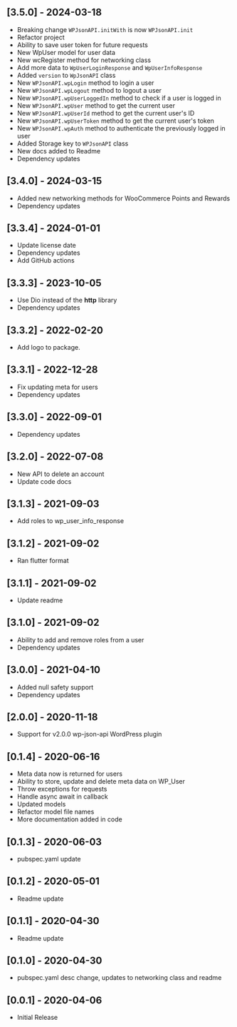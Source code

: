 ## [3.5.0] - 2024-03-18

* Breaking change `WPJsonAPI.initWith` is now `WPJsonAPI.init`
* Refactor project
* Ability to save user token for future requests
* New WpUser model for user data
* New wcRegister method for networking class
* Add more data to `WpUserLoginResponse` and `WpUserInfoResponse`
* Added `version` to `WpJsonAPI` class
* New `WPJsonAPI.wpLogin` method to login a user
* New `WPJsonAPI.wpLogout` method to logout a user
* New `WPJsonAPI.wpUserLoggedIn` method to check if a user is logged in
* New `WPJsonAPI.wpUser` method to get the current user
* New `WPJsonAPI.wpUserId` method to get the current user's ID
* New `WPJsonAPI.wpUserToken` method to get the current user's token
* New `WPJsonAPI.wpAuth` method to authenticate the previously logged in user 
* Added Storage key to `WPJsonAPI` class
* New docs added to Readme
* Dependency updates

## [3.4.0] - 2024-03-15

* Added new networking methods for WooCommerce Points and Rewards
* Dependency updates

## [3.3.4] - 2024-01-01

* Update license date
* Dependency updates
* Add GitHub actions

## [3.3.3] - 2023-10-05

* Use Dio instead of the **http** library
* Dependency updates

## [3.3.2] - 2022-02-20

* Add logo to package.

## [3.3.1] - 2022-12-28

* Fix updating meta for users
* Dependency updates

## [3.3.0] - 2022-09-01

* Dependency updates

## [3.2.0] - 2022-07-08

* New API to delete an account
* Update code docs

## [3.1.3] - 2021-09-03

* Add roles to wp_user_info_response

## [3.1.2] - 2021-09-02

* Ran flutter format

## [3.1.1] - 2021-09-02

* Update readme

## [3.1.0] - 2021-09-02

* Ability to add and remove roles from a user
* Dependency updates

## [3.0.0] - 2021-04-10

* Added null safety support
* Dependency updates

## [2.0.0] - 2020-11-18

* Support for v2.0.0 wp-json-api WordPress plugin

## [0.1.4] - 2020-06-16

* Meta data now is returned for users
* Ability to store, update and delete meta data on WP_User
* Throw exceptions for requests
* Handle async await in callback
* Updated models
* Refactor model file names
* More documentation added in code

## [0.1.3] - 2020-06-03

* pubspec.yaml update

## [0.1.2] - 2020-05-01

* Readme update

## [0.1.1] - 2020-04-30

* Readme update

## [0.1.0] - 2020-04-30

* pubspec.yaml desc change, updates to networking class and readme

## [0.0.1] - 2020-04-06

* Initial Release